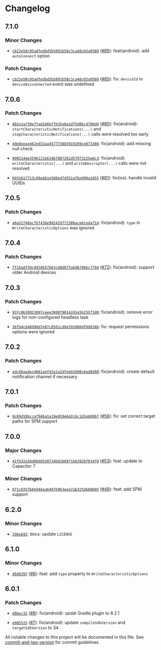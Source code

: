 # Changelog

## 7.1.0

### Minor Changes

- [`cb22e50c95adfedbd5b5891b58c3ca40c03a0560`](https://github.com/capawesome-team/capacitor-plugins-sponsorware/commit/cb22e50c95adfedbd5b5891b58c3ca40c03a0560) ([#85](https://github.com/capawesome-team/capacitor-plugins-sponsorware/pull/85)): feat(android): add `autoConnect` option

### Patch Changes

- [`cb22e50c95adfedbd5b5891b58c3ca40c03a0560`](https://github.com/capawesome-team/capacitor-plugins-sponsorware/commit/cb22e50c95adfedbd5b5891b58c3ca40c03a0560) ([#85](https://github.com/capawesome-team/capacitor-plugins-sponsorware/pull/85)): fix: `deviceId` in `deviceDisconnected` event was undefined

## 7.0.6

### Patch Changes

- [`002e1a739e77ad166bf7b35e0a1d75d0bc470bd0`](https://github.com/capawesome-team/capacitor-plugins-sponsorware/commit/002e1a739e77ad166bf7b35e0a1d75d0bc470bd0) ([#80](https://github.com/capawesome-team/capacitor-plugins-sponsorware/pull/80)): fix(android): `startCharacteristicNotifications(...)` and `stopCharacteristicNotifications(...)` calls were resolved too early

- [`dde8eeae462ed32aa4577738b5919209ce873386`](https://github.com/capawesome-team/capacitor-plugins-sponsorware/commit/dde8eeae462ed32aa4577738b5919209ce873386): fix(android): add missing null check

- [`9992144e3596121b63467087261d5f973225e0c3`](https://github.com/capawesome-team/capacitor-plugins-sponsorware/commit/9992144e3596121b63467087261d5f973225e0c3): fix(android): `writeCharacteristic(...)` and `writeDescriptor(...)` calls were not resolved

- [`b931617713c99a4b1e580ed7d551af6e998a1055`](https://github.com/capawesome-team/capacitor-plugins-sponsorware/commit/b931617713c99a4b1e580ed7d551af6e998a1055) ([#81](https://github.com/capawesome-team/capacitor-plugins-sponsorware/pull/81)): fix(ios): handle invalid UUIDs

## 7.0.5

### Patch Changes

- [`a6a52740acfbf438e965429772386ace6ceda714`](https://github.com/capawesome-team/capacitor-plugins-sponsorware/commit/a6a52740acfbf438e965429772386ace6ceda714): fix(android): `type` in `WriteCharacteristicOptions` was ignored

## 7.0.4

### Patch Changes

- [`7f16adf59c9d34b57b63cd9d87fa646796bc7794`](https://github.com/capawesome-team/capacitor-plugins-sponsorware/commit/7f16adf59c9d34b57b63cd9d87fa646796bc7794) ([#72](https://github.com/capawesome-team/capacitor-plugins-sponsorware/pull/72)): fix(android): support older Android devices

## 7.0.3

### Patch Changes

- [`937c8628923097ceee3808790142d1e5b255f3d0`](https://github.com/capawesome-team/capacitor-plugins-sponsorware/commit/937c8628923097ceee3808790142d1e5b255f3d0): fix(android): remove error logs for non-configured headless task

- [`3bfb4cb48d98d7e07c8561cd9e591000df09830b`](https://github.com/capawesome-team/capacitor-plugins-sponsorware/commit/3bfb4cb48d98d7e07c8561cd9e591000df09830b): fix: request permissions options were ignored

## 7.0.2

### Patch Changes

- [`adc86aadec4661aef43a1a2dfed41690c6ad8d98`](https://github.com/capawesome-team/capacitor-plugins-sponsorware/commit/adc86aadec4661aef43a1a2dfed41690c6ad8d98): fix(android): create default notification channel if necessary

## 7.0.1

### Patch Changes

- [`9c89d10bccaf946a1a19e859e642c6c1d2eb09bf`](https://github.com/capawesome-team/capacitor-plugins-sponsorware/commit/9c89d10bccaf946a1a19e859e642c6c1d2eb09bf) ([#56](https://github.com/capawesome-team/capacitor-plugins-sponsorware/pull/56)): fix: set correct target paths for SPM support

## 7.0.0

### Major Changes

- [`41f632a3dd08dd520724b0266971b63928f034f0`](https://github.com/capawesome-team/capacitor-plugins-sponsorware/commit/41f632a3dd08dd520724b0266971b63928f034f0) ([#53](https://github.com/capawesome-team/capacitor-plugins-sponsorware/pull/53)): feat: update to Capacitor 7

### Minor Changes

- [`071c0357b8e944aa6487b963eea7ab325db88b95`](https://github.com/capawesome-team/capacitor-plugins-sponsorware/commit/071c0357b8e944aa6487b963eea7ab325db88b95) ([#49](https://github.com/capawesome-team/capacitor-plugins-sponsorware/pull/49)): feat: add SPM support

## 6.2.0

### Minor Changes

- [`196eb92`](https://github.com/capawesome-team/capacitor-plugins-sponsorware/commit/196eb92e6a34cddc7b4d83f42a00f01d37c3a473): docs: update `LICENSE`

## 6.1.0

### Minor Changes

- [`d6d8397`](https://github.com/capawesome-team/capacitor-plugins-sponsorware/commit/d6d83973e0c177a87fb21f11a95be1b2b5b77c68) ([#6](https://github.com/capawesome-team/capacitor-plugins-sponsorware/pull/6)): feat: add `type` property to `WriteCharacteristicOptions`

## 6.0.1

### Patch Changes

- [`d0bec32`](https://github.com/capawesome-team/capacitor-plugins-sponsorware/commit/d0bec32eb6f4df79b19937103aca7be2118cc657) ([#8](https://github.com/capawesome-team/capacitor-plugins-sponsorware/pull/8)): fix(android): updat Gradle plugin to 8.2.1

* [`eb05515`](https://github.com/capawesome-team/capacitor-plugins-sponsorware/commit/eb055152cfe1d035bf4803092542dc6330bebb94) ([#7](https://github.com/capawesome-team/capacitor-plugins-sponsorware/pull/7)): fix(android): update `compileSdkVersion` and `targetSdkVersion` to 34

All notable changes to this project will be documented in this file. See [commit-and-tag-version](https://github.com/absolute-version/commit-and-tag-version) for commit guidelines.
